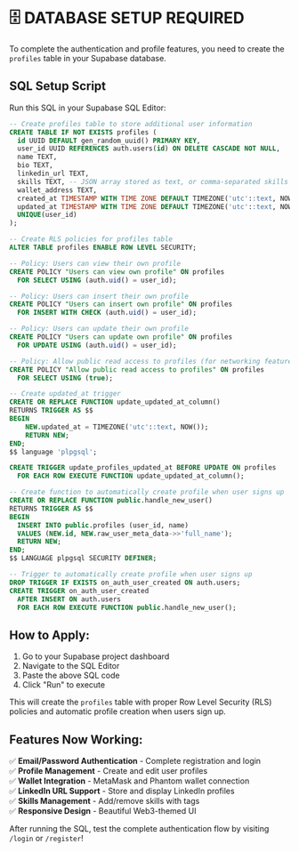 # 🗄️ **DATABASE SETUP REQUIRED**

To complete the authentication and profile features, you need to create the `profiles` table in your Supabase database.

## **SQL Setup Script**

Run this SQL in your Supabase SQL Editor:

```sql
-- Create profiles table to store additional user information
CREATE TABLE IF NOT EXISTS profiles (
  id UUID DEFAULT gen_random_uuid() PRIMARY KEY,
  user_id UUID REFERENCES auth.users(id) ON DELETE CASCADE NOT NULL,
  name TEXT,
  bio TEXT,
  linkedin_url TEXT,
  skills TEXT, -- JSON array stored as text, or comma-separated skills
  wallet_address TEXT,
  created_at TIMESTAMP WITH TIME ZONE DEFAULT TIMEZONE('utc'::text, NOW()) NOT NULL,
  updated_at TIMESTAMP WITH TIME ZONE DEFAULT TIMEZONE('utc'::text, NOW()) NOT NULL,
  UNIQUE(user_id)
);

-- Create RLS policies for profiles table
ALTER TABLE profiles ENABLE ROW LEVEL SECURITY;

-- Policy: Users can view their own profile
CREATE POLICY "Users can view own profile" ON profiles
  FOR SELECT USING (auth.uid() = user_id);

-- Policy: Users can insert their own profile
CREATE POLICY "Users can insert own profile" ON profiles
  FOR INSERT WITH CHECK (auth.uid() = user_id);

-- Policy: Users can update their own profile
CREATE POLICY "Users can update own profile" ON profiles
  FOR UPDATE USING (auth.uid() = user_id);

-- Policy: Allow public read access to profiles (for networking features)
CREATE POLICY "Allow public read access to profiles" ON profiles
  FOR SELECT USING (true);

-- Create updated_at trigger
CREATE OR REPLACE FUNCTION update_updated_at_column()
RETURNS TRIGGER AS $$
BEGIN
    NEW.updated_at = TIMEZONE('utc'::text, NOW());
    RETURN NEW;
END;
$$ language 'plpgsql';

CREATE TRIGGER update_profiles_updated_at BEFORE UPDATE ON profiles
  FOR EACH ROW EXECUTE FUNCTION update_updated_at_column();

-- Create function to automatically create profile when user signs up
CREATE OR REPLACE FUNCTION public.handle_new_user()
RETURNS TRIGGER AS $$
BEGIN
  INSERT INTO public.profiles (user_id, name)
  VALUES (NEW.id, NEW.raw_user_meta_data->>'full_name');
  RETURN NEW;
END;
$$ LANGUAGE plpgsql SECURITY DEFINER;

-- Trigger to automatically create profile when user signs up
DROP TRIGGER IF EXISTS on_auth_user_created ON auth.users;
CREATE TRIGGER on_auth_user_created
  AFTER INSERT ON auth.users
  FOR EACH ROW EXECUTE FUNCTION public.handle_new_user();
```

## **How to Apply:**

1. Go to your Supabase project dashboard
2. Navigate to the SQL Editor
3. Paste the above SQL code
4. Click "Run" to execute

This will create the `profiles` table with proper Row Level Security (RLS) policies and automatic profile creation when users sign up.

## **Features Now Working:**

✅ **Email/Password Authentication** - Complete registration and login  
✅ **Profile Management** - Create and edit user profiles  
✅ **Wallet Integration** - MetaMask and Phantom wallet connection  
✅ **LinkedIn URL Support** - Store and display LinkedIn profiles  
✅ **Skills Management** - Add/remove skills with tags  
✅ **Responsive Design** - Beautiful Web3-themed UI  

After running the SQL, test the complete authentication flow by visiting `/login` or `/register`!